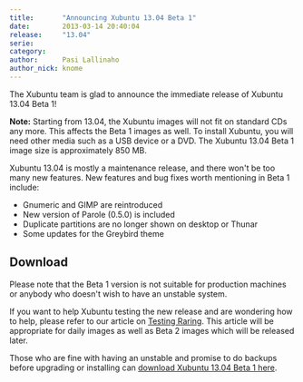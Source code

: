 ```yaml
---
title:       "Announcing Xubuntu 13.04 Beta 1"
date:        2013-03-14 20:40:04
release:     "13.04"
serie:       
category:    
author:      Pasi Lallinaho
author_nick: knome
---
```


The Xubuntu team is glad to announce the immediate release of Xubuntu 13.04 Beta 1!

**Note:** Starting from 13.04, the Xubuntu images will not fit on standard CDs any more. This affects the Beta 1 images as well. To install Xubuntu, you will need other media such as a USB device or a DVD. The Xubuntu 13.04 Beta 1 image size is approximately 850 MB.

Xubuntu 13.04 is mostly a maintenance release, and there won't be too many new features. New features and bug fixes worth mentioning in Beta 1 include:

- Gnumeric and GIMP are reintroduced
- New version of Parole (0.5.0) is included
- Duplicate partitions are no longer shown on desktop or Thunar
- Some updates for the Greybird theme

Download
--------

Please note that the Beta 1 version is not suitable for production machines or anybody who doesn't wish to have an unstable system.

If you want to help Xubuntu testing the new release and are wondering how to help, please refer to our article on [Testing Raring](http://xubuntu.org/news/want-to-help-out-xubuntu-test-raring/ "Want to help out Xubuntu? Test Raring!"). This article will be appropriate for daily images as well as Beta 2 images which will be released later.

Those who are fine with having an unstable and promise to do backups before upgrading or installing can [download Xubuntu 13.04 Beta 1 here](http://cdimage.ubuntu.com/xubuntu/releases/13.04/beta-1).
